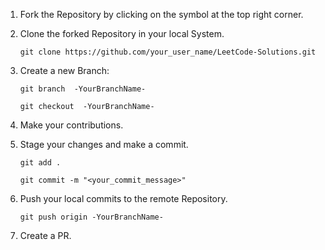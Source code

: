 1. Fork the Repository by clicking on the symbol at the top right corner.

2. Clone the forked Repository in your local System.


   ```git clone https://github.com/your_user_name/LeetCode-Solutions.git```


3. Create a new Branch:


   ```git branch  -YourBranchName-```
   
   
   ```git checkout  -YourBranchName-```

4. Make your contributions.

5. Stage your changes and make a commit.


   ```git add .```
   
   
   ```git commit -m "<your_commit_message>"```
   

6. Push your local commits to the remote Repository.


   ```git push origin -YourBranchName-```

7. Create a PR.
